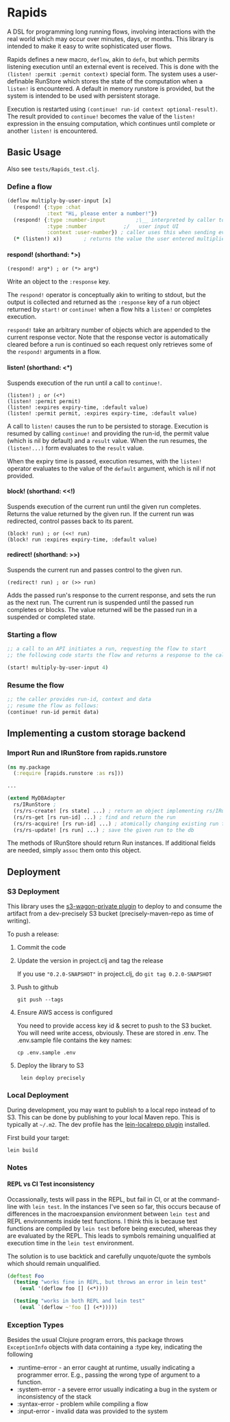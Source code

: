 # Rapids

A DSL for programming long running flows, involving interactions with the real world which may occur over minutes, days, or months. This library is intended to make it easy to write sophisticated user flows. 

Rapids defines a new macro, `deflow`, akin to `defn`, but which  permits listening execution until an external event is received. This is done with the `(listen! :permit :permit context)` special form. The system uses a user-definable RunStore which stores the state of the computation when a `listen!` is encountered. A default in memory runstore is provided, but the system is intended to be used with persistent storage. 

Execution is restarted using `(continue! run-id context optional-result)`. The result provided to `continue!` becomes the value of the `listen!` expression in the ensuing computation, which continues until complete or another `listen!` is encountered.  

## Basic Usage
Also see `tests/Rapids_test.clj`.

### Define a flow
```clojure
(deflow multiply-by-user-input [x]
  (respond! {:type :chat
             :text "Hi, please enter a number!"})
  (respond! {:type :number-input          ;\__ interpreted by caller to display
             :type :number            ;/   user input UI
             :context :user-number}) ; caller uses this when sending event
  (* (listen!) x))       ; returns the value the user entered multiplied by x
```

#### respond! (shorthand: *>)

```
(respond! arg*) ; or (*> arg*)
```
Write an object to the `:response` key.

The `respond!` operator is conceptually akin to writing to stdout, but the output is collected and returned as the `:response` key of a run object returned by `start!` or `continue!` when a flow hits a `listen!` or completes execution.

`respond!` take an arbitrary number of objects which are appended to the current response vector. Note that the response vector is automatically cleared before a run is continued so each request only retrieves some of the `respond!` arguments in a flow.

#### listen! (shorthand: <*)

Suspends execution of the run until a call to `continue!`.
 
```
(listen!) ; or (<*)
(listen! :permit permit)
(listen! :expires expiry-time, :default value)
(listen! :permit permit, :expires expiry-time, :default value)
```

A call to `listen!` causes the run to be persisted to storage. Execution is resumed by calling `continue!` and providing the run-id, the permit value (which is nil by default) and a `result` value. When the run resumes, the `(listen!...)` form evaluates to the `result` value. 

When the expiry time is passed, execution resumes, with the `listen!` operator evaluates to the value of the `default` argument, which is nil if not provided.

#### block! (shorthand: <<!)

Suspends execution of the current run until the given run completes. Returns the value returned by the given run. If the current run was redirected, control passes back to its parent.

```
(block! run) ; or (<<! run)
(block! run :expires expiry-time, :default value) 
```

#### redirect! (shorthand: >>)

Suspends the current run and passes control to the given run.

```
(redirect! run) ; or (>> run)
```

Adds the passed run's response to the current response, and sets the run as the next run. The current run is suspended until the passed run completes or blocks. The value returned will be the passed run in a suspended  or completed state.

### Starting a flow
```clojure
;; a call to an API initiates a run, requesting the flow to start
;; the following code starts the flow and returns a response to the caller

(start! multiply-by-user-input 4)
```

### Resume the flow 
```clojure
;; the caller provides run-id, context and data 
;; resume the flow as follows:
(continue! run-id permit data)
```

## Implementing a custom storage backend

### Import Run and IRunStore from rapids.runstore 

```clojure
(ns my.package
  (:require [rapids.runstore :as rs]))

...

(extend MyDBAdapter
  rs/IRunStore ; 
  (rs/rs-create! [rs state] ...) ; return an object implementing rs/IRun in the given state in the db 
  (rs/rs-get [rs run-id] ...) ; find and return the run
  (rs/rs-acquire! [rs run-id] ...) ; atomically changing existing run from :listening to :running state and return it
  (rs/rs-update! [rs run] ...) ; save the given run to the db
```
The methods of IRunStore should return Run instances. If additional fields are needed, simply `assoc` them onto this object. 

## Deployment

### S3 Deployment
This library uses the [s3-wagon-private plugin](https://github.com/s3-wagon-private/s3-wagon-private) to deploy to and consume the artifact from a dev-precisely S3 bucket (precisely-maven-repo as time of writing). 

To push a release:

1. Commit the code
2. Update the version in project.clj and tag the release

   If you use `"0.2.0-SNAPSHOT"` in project.clj, do `git tag 0.2.0-SNAPSHOT` 
   
3. Push to github

   ```git push --tags```
   
4. Ensure AWS access is configured

   You need to provide access key id & secret to push to the S3 bucket. You will need write access, obviously. These are stored in .env. The .env.sample file contains the key names: 
   
   ```
   cp .env.sample .env
   ```
   
5. Deploy the library to S3
   ```shell script
    lein deploy precisely
    ```
   
### Local Deployment

During development, you may want to publish to a local repo instead of to S3.  This can be done by publishing to your local Maven repo. This is typically at `~/.m2`.  The dev profile has the [lein-localrepo plugin](https://github.com/kumarshantanu/lein-localrepo) installed.

First build your target:

```
lein build
``` 

### Notes

#### REPL vs CI Test inconsistency

Occassionally, tests will pass in the REPL, but fail in CI, or at the command-line with `lein test`. In the instances I've seen so far, this occurs because of differences in the macroexpansion environment between `lein test` and REPL environments inside test functions. I think this is because test functions are compiled by `lein test` before being executed, whereas they are evaluated by the REPL. This leads to symbols remaining unqualified at execution time in the `lein test` environment. 

The solution is to use backtick and carefully unquote/quote the symbols which should remain unqualified.

```clojure
(deftest Foo 
  (testing "works fine in REPL, but throws an error in lein test"
    (eval '(deflow foo [] (<*))))

  (testing "works in both REPL and lein test"
    (eval `(deflow ~'foo [] (<*)))))
```

### Exception Types

Besides the usual Clojure program errors, this package throws `ExceptionInfo` objects with data containing a :type key, indicating the following 

* :runtime-error - an error caught at runtime, usually indicating a programmer error. E.g., passing the wrong type of argument to a function.
* :system-error - a severe error usually indicating a bug in the system or inconsistency of the stack
* :syntax-error - problem while compiling a flow
* :input-error - invalid data was provided to the system